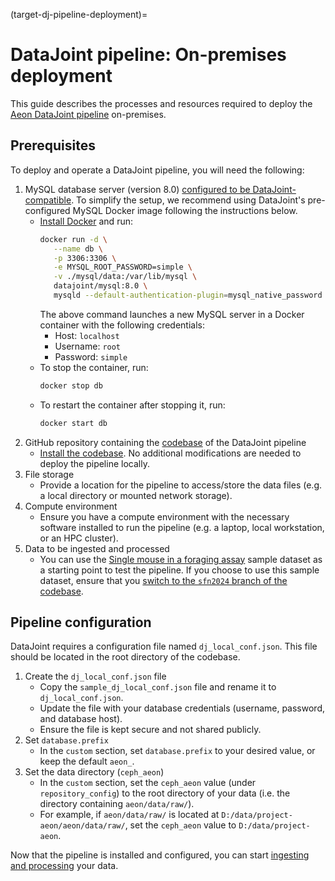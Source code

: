 (target-dj-pipeline-deployment)=
# DataJoint pipeline: On-premises deployment

This guide describes the processes and resources required to deploy the [Aeon DataJoint pipeline](target-aeon-dj-pipeline) on-premises.

## Prerequisites
To deploy and operate a DataJoint pipeline, you will need the following:

1. MySQL database server (version 8.0) [configured to be DataJoint-compatible](https://github.com/datajoint/mysql-docker/blob/master/config/my.cnf). 
   To simplify the setup, we recommend using DataJoint's pre-configured MySQL Docker image
   following the instructions below.
   - [Install Docker](https://docs.docker.com/engine/install/) and run:
      ```bash
      docker run -d \
         --name db \
         -p 3306:3306 \
         -e MYSQL_ROOT_PASSWORD=simple \
         -v ./mysql/data:/var/lib/mysql \
         datajoint/mysql:8.0 \
         mysqld --default-authentication-plugin=mysql_native_password
      ```
      The above command launches a new MySQL server in a Docker container with the following credentials:
      - Host: `localhost`
      - Username: `root`
      - Password: `simple`
   - To stop the container, run:
      ```bash
      docker stop db
      ```
   - To restart the container after stopping it, run:
      ```bash
      docker start db
      ```
2. GitHub repository containing the [codebase](aeon-mecha-github:) of the DataJoint pipeline
   - [Install the codebase](target-install-aeon-mecha). No additional modifications are needed to deploy the pipeline locally.
3. File storage
   - Provide a location for the pipeline to access/store the data files (e.g. a local directory or mounted network storage).
4. Compute environment
   - Ensure you have a compute environment with the necessary software installed to run the pipeline (e.g. a laptop, local workstation, or an HPC cluster).
5. Data to be ingested and processed
   - You can use the [Single mouse in a foraging assay](sample-data-single-mouse-foraging:) sample dataset as a starting point to test the pipeline. If you choose to use this sample dataset, ensure that you [switch to the `sfn2024` branch of the codebase](target-install-aeon-mecha).

## Pipeline configuration
DataJoint requires a configuration file named `dj_local_conf.json`. This file should be located in the root directory of the codebase.

1. Create the `dj_local_conf.json` file
   - Copy the `sample_dj_local_conf.json` file and rename it to `dj_local_conf.json`.
   - Update the file with your database credentials (username, password, and database host).
   - Ensure the file is kept secure and not shared publicly.
2. Set `database.prefix`
   - In the `custom` section, set `database.prefix` to your desired value, or keep the default `aeon_`.
3. Set the data directory (`ceph_aeon`)
   - In the `custom` section, set the `ceph_aeon` value (under `repository_config`) to the root directory of your data (i.e. the directory containing `aeon/data/raw/`).
   - For example, if `aeon/data/raw/` is located at `D:/data/project-aeon/aeon/data/raw/`, set the `ceph_aeon` value to `D:/data/project-aeon`.

Now that the pipeline is installed and configured, you can start [ingesting and processing](target-dj-data-ingestion-processing) your data.